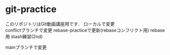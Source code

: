 # git-practice
このリポジトリはGit動画講座用です．
ローカルで変更  
conflictブランチで変更
rebase-practiceで更新(rebaseコンフリクト用)
rebase用
stash練習(2nd)

mainブランチで変更